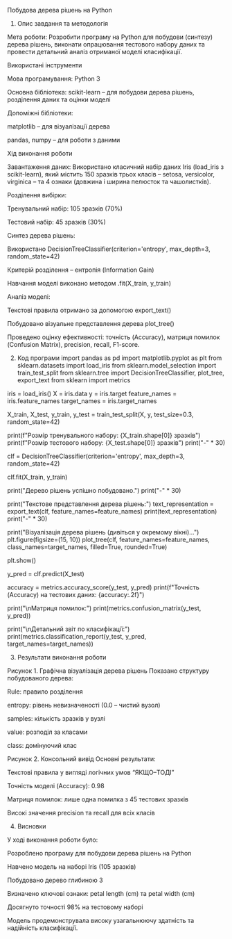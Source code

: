 Побудова дерева рішень на Python
1. Опис завдання та методологія

Мета роботи:
Розробити програму на Python для побудови (синтезу) дерева рішень, виконати опрацювання тестового набору даних та провести детальний аналіз отриманої моделі класифікації.

Використані інструменти

Мова програмування: Python 3

Основна бібліотека: scikit-learn – для побудови дерева рішень, розділення даних та оцінки моделі

Допоміжні бібліотеки:

matplotlib – для візуалізації дерева

pandas, numpy – для роботи з даними

Хід виконання роботи

Завантаження даних:
Використано класичний набір даних Iris (load_iris з scikit-learn), який містить 150 зразків трьох класів – setosa, versicolor, virginica – та 4 ознаки (довжина і ширина пелюсток та чашолистків).

Розділення вибірки:

Тренувальний набір: 105 зразків (70%)

Тестовий набір: 45 зразків (30%)

Синтез дерева рішень:

Використано DecisionTreeClassifier(criterion='entropy', max_depth=3, random_state=42)

Критерій розділення – ентропія (Information Gain)

Навчання моделі виконано методом .fit(X_train, y_train)

Аналіз моделі:

Текстові правила отримано за допомогою export_text()

Побудовано візуальне представлення дерева plot_tree()

Проведено оцінку ефективності: точність (Accuracy), матриця помилок (Confusion Matrix), precision, recall, F1-score.

2. Код програми
import pandas as pd
import matplotlib.pyplot as plt
from sklearn.datasets import load_iris
from sklearn.model_selection import train_test_split
from sklearn.tree import DecisionTreeClassifier, plot_tree, export_text
from sklearn import metrics


iris = load_iris()
X = iris.data
y = iris.target
feature_names = iris.feature_names
target_names = iris.target_names


X_train, X_test, y_train, y_test = train_test_split(X, y, test_size=0.3, random_state=42)

print(f"Розмір тренувального набору: {X_train.shape[0]} зразків")
print(f"Розмір тестового набору: {X_test.shape[0]} зразків")
print("-" * 30)


clf = DecisionTreeClassifier(criterion='entropy', max_depth=3, random_state=42)


clf.fit(X_train, y_train)

print("Дерево рішень успішно побудовано.")
print("-" * 30)


print("Текстове представлення дерева рішень:")
text_representation = export_text(clf, feature_names=feature_names)
print(text_representation)
print("-" * 30)


print("Візуалізація дерева рішень (дивіться у окремому вікні)...")
plt.figure(figsize=(15, 10))
plot_tree(clf, 
          feature_names=feature_names, 
          class_names=target_names, 
          filled=True, 
          rounded=True) 

plt.show()


y_pred = clf.predict(X_test)


accuracy = metrics.accuracy_score(y_test, y_pred)
print(f"Точність (Accuracy) на тестових даних: {accuracy:.2f}")


print("\nМатриця помилок:")
print(metrics.confusion_matrix(y_test, y_pred))


print("\nДетальний звіт по класифікації:")
print(metrics.classification_report(y_test, y_pred, target_names=target_names))


3. Результати виконання роботи

Рисунок 1. Графічна візуалізація дерева рішень
Показано структуру побудованого дерева:

Rule: правило розділення

entropy: рівень невизначеності (0.0 – чистий вузол)

samples: кількість зразків у вузлі

value: розподіл за класами

class: домінуючий клас

Рисунок 2. Консольний вивід
Основні результати:

Текстові правила у вигляді логічних умов “ЯКЩО–ТОДІ”

Точність моделі (Accuracy): 0.98

Матриця помилок: лише одна помилка з 45 тестових зразків

Високі значення precision та recall для всіх класів

4. Висновки

У ході виконання роботи було:

Розроблено програму для побудови дерева рішень на Python

Навчено модель на наборі Iris (105 зразків)

Побудовано дерево глибиною 3

Визначено ключові ознаки: petal length (cm) та petal width (cm)

Досягнуто точності 98% на тестовому наборі

Модель продемонструвала високу узагальнюючу здатність та надійність класифікації.
